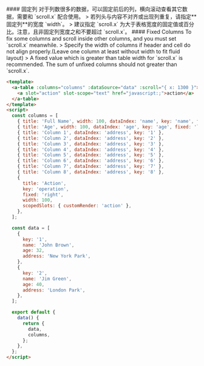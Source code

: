 <cn>
#### 固定列
对于列数很多的数据，可以固定前后的列，横向滚动查看其它数据，需要和 `scroll.x` 配合使用。
> 若列头与内容不对齐或出现列重复，请指定**固定列**的宽度 `width`。
> 建议指定 `scroll.x` 为大于表格宽度的固定值或百分比。注意，且非固定列宽度之和不要超过 `scroll.x`。
</cn>

<us>
#### Fixed Columns
To fix some columns and scroll inside other columns, and you must set `scroll.x` meanwhile.
> Specify the width of columns if header and cell do not align properly.(Leave one column at least without width to fit fluid layout)
> A fixed value which is greater than table width for `scroll.x` is recommended. The sum of unfixed columns should not greater than `scroll.x`.
</us>

```html
<template>
  <a-table :columns="columns" :dataSource="data" :scroll="{ x: 1300 }">
    <a slot="action" slot-scope="text" href="javascript:;">action</a>
  </a-table>
</template>
<script>
  const columns = [
    { title: 'Full Name', width: 100, dataIndex: 'name', key: 'name', fixed: 'left' },
    { title: 'Age', width: 100, dataIndex: 'age', key: 'age', fixed: 'left' },
    { title: 'Column 1', dataIndex: 'address', key: '1' },
    { title: 'Column 2', dataIndex: 'address', key: '2' },
    { title: 'Column 3', dataIndex: 'address', key: '3' },
    { title: 'Column 4', dataIndex: 'address', key: '4' },
    { title: 'Column 5', dataIndex: 'address', key: '5' },
    { title: 'Column 6', dataIndex: 'address', key: '6' },
    { title: 'Column 7', dataIndex: 'address', key: '7' },
    { title: 'Column 8', dataIndex: 'address', key: '8' },
    {
      title: 'Action',
      key: 'operation',
      fixed: 'right',
      width: 100,
      scopedSlots: { customRender: 'action' },
    },
  ];

  const data = [
    {
      key: '1',
      name: 'John Brown',
      age: 32,
      address: 'New York Park',
    },
    {
      key: '2',
      name: 'Jim Green',
      age: 40,
      address: 'London Park',
    },
  ];

  export default {
    data() {
      return {
        data,
        columns,
      };
    },
  };
</script>
```
